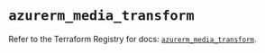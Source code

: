 # `azurerm_media_transform`

Refer to the Terraform Registry for docs: [`azurerm_media_transform`](https://registry.terraform.io/providers/hashicorp/azurerm/3.104.2/docs/resources/media_transform).
